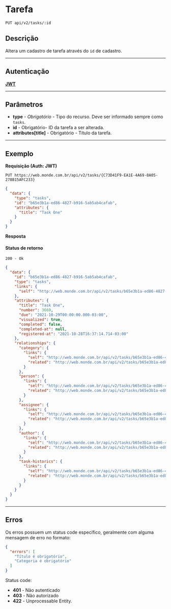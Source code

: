 # Tarefa

    PUT api/v2/tasks/:id

## Descrição
Altera um cadastro de tarefa através do `id` de cadastro.

***

## Autenticação
**[JWT](../authentication/POST_tokens.md)**

***

## Parâmetros

- **type** - *Obrigatório* - Tipo do recurso. Deve ser informado sempre como `tasks`.
- **id** - Obrigatório-	ID da tarefa a ser alterada.
- **attributes[title]** - Obrigatório -	Título da tarefa.

***

## Exemplo
  **Requisição (Auth: JWT)**

    PUT https://web.monde.com.br/api/v2/tasks/{C73D41F9-EA1E-4A69-8A05-278B15AFC233}

  ``` json
  {
    "data": {
      "type": "tasks",
      "id": "b65e3b1a-ed86-4827-b916-5ab5ab4cafab",
      "attributes": {
        "title": "Task One"
      }
    }
  }
  ```

  **Resposta**

  #### Status de retorno

    200 - Ok

  ``` json
  {
    "data": {
      "id": "b65e3b1a-ed86-4827-b916-5ab5ab4cafab",
      "type": "tasks",
      "links": {
        "self": "http://web.monde.com.br/api/v2/tasks/b65e3b1a-ed86-4827-b916-5ab5ab4cafab"
      },
      "attributes": {
        "title": "Task One",
        "number": 3669,
        "due": "2021-10-29T00:00:00.000-03:00",
        "visualized": true,
        "completed": false,
        "completed-at": null,
        "registered-at": "2021-10-28T16:37:14.714-03:00"
      },
      "relationships": {
        "category": {
          "links": {
            "self": "http://web.monde.com.br/api/v2/tasks/b65e3b1a-ed86-4827-b916-5ab5ab4cafab/relationships/category",
            "related": "http://web.monde.com.br/api/v2/tasks/b65e3b1a-ed86-4827-b916-5ab5ab4cafab/category"
          }
        },
        "person": {
          "links": {
            "self": "http://web.monde.com.br/api/v2/tasks/b65e3b1a-ed86-4827-b916-5ab5ab4cafab/relationships/person",
            "related": "http://web.monde.com.br/api/v2/tasks/b65e3b1a-ed86-4827-b916-5ab5ab4cafab/person"
          }
        },
        "assignee": {
          "links": {
            "self": "http://web.monde.com.br/api/v2/tasks/b65e3b1a-ed86-4827-b916-5ab5ab4cafab/relationships/assignee",
            "related": "http://web.monde.com.br/api/v2/tasks/b65e3b1a-ed86-4827-b916-5ab5ab4cafab/assignee"
          }
        },
        "author": {
          "links": {
            "self": "http://web.monde.com.br/api/v2/tasks/b65e3b1a-ed86-4827-b916-5ab5ab4cafab/relationships/author",
            "related": "http://web.monde.com.br/api/v2/tasks/b65e3b1a-ed86-4827-b916-5ab5ab4cafab/author"
          }
        },
        "task-historics": {
          "links": {
            "self": "http://web.monde.com.br/api/v2/tasks/b65e3b1a-ed86-4827-b916-5ab5ab4cafab/relationships/task-historics",
            "related": "http://web.monde.com.br/api/v2/tasks/b65e3b1a-ed86-4827-b916-5ab5ab4cafab/task-historics"
          }
        }
      }
    }
  }
  ```

***

## Erros
  Os erros possuem um status code específico, geralmente com alguma mensagem de erro no formato:
  ``` json
  {
    "errors": [
      "Título é obrigatório",
      "Categoria é obrigatório"
    ]
  }
  ```

  Status code:
  - **401** - Não autenticado
  - **403** - Não autorizado
  - **422** - Unprocessable Entity.
